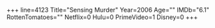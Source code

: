 +++
line=4123
Title="Sensing Murder"
Year=2006
Age=""
IMDb="6.1"
RottenTomatoes=""
Netflix=0
Hulu=0
PrimeVideo=1
Disney=0
+++

